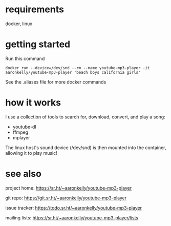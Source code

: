 # requirements

docker, linux

# getting started

Run this command

```
docker run --device=/dev/snd --rm --name youtube-mp3-player -it aaronkelly/youtube-mp3-player 'beach boys california girls'
```

See the .aliases file for more docker commands

# how it works

I use a collection of tools to search for, download, convert, and play a song:

- youtube-dl
- ffmpeg
- mplayer

The linux host's sound device (/dev/snd) is then mounted into the container, allowing it to play music!

# see also

project home: https://sr.ht/~aaronkelly/youtube-mp3-player

git repo: https://git.sr.ht/~aaronkelly/youtube-mp3-player

issue tracker: https://todo.sr.ht/~aaronkelly/youtube-mp3-player

mailing lists: https://sr.ht/~aaronkelly/youtube-mp3-player/lists
